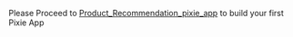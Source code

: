 Please Proceed to [Product_Recommendation_pixie_app](notebooks/Product_Recommendation_app.ipynb) to build your first Pixie App